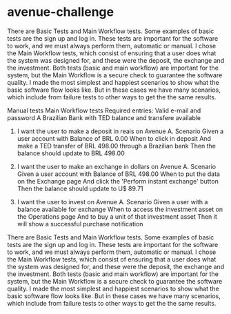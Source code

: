 # avenue-challenge

There are Basic Tests and Main Workflow tests. Some examples of basic tests are the sign up and log in. 
These tests are important for the software to work, and we must always perform them, automatic or manual. 
I chose the Main Workflow tests, which consist of ensuring that a user does what the system was designed for, and these were the deposit, 
the exchange and the investment. Both tests (basic and main workflow) are important for the system, 
but the Main Workflow is a secure check to guarantee the software quality. I made the most simplest and 
happiest scenarios to show what the basic software flow looks like. But in these cases we have many scenarios, 
which include from failure tests to other ways to get the the same results.


Manual tests
Main Workflow tests
Required entries:
Valid e-mail and password
A Brazilian Bank with TED balance and transfere available


1. I want the user to make a deposit in reais on Avenue
A. Scenario
	Given a user account with Balance of BRL 0.00
	When to click in deposit
	And make a TED transfer of BRL 498.00 through a Brazilian bank
	Then the balance should update to BRL 498.00

2. I want the user to make an exchange in dollars on Avenue
A. Scenario
	Given a user account with Balance of BRL 498.00
	When to put the data on the Exchange page
	And click the 'Perform instant exchange' button
	Then the balance should update to U$ 89.71

3. I want the user to invest on Avenue
A. Scenario
	Given a user with a balance available for exchange
	When to access the investment asset on the Operations page
	And to buy a unit of that investment asset
	Then it will show a successful purchase notification
	


There are Basic Tests and Main Workflow tests. Some examples of basic tests are the sign up and log in. 
These tests are important for the software to work, and we must always perform them, automatic or manual. 
I chose the Main Workflow tests, which consist of ensuring that a user does what the system was designed for, and these were the deposit, 
the exchange and the investment. Both tests (basic and main workflow) are important for the system, 
but the Main Workflow is a secure check to guarantee the software quality. I made the most simplest and 
happiest scenarios to show what the basic software flow looks like. But in these cases we have many scenarios, 
which include from failure tests to other ways to get the the same results.
